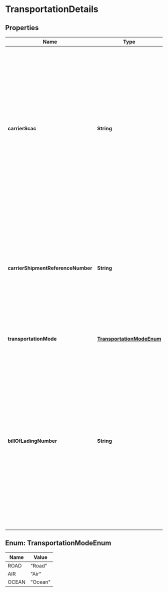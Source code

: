 
# TransportationDetails

## Properties
Name | Type | Description | Notes
------------ | ------------- | ------------- | -------------
**carrierScac** | **String** | Code that identifies the carrier for the shipment. The Standard Carrier Alpha Code (SCAC) is a unique two to four letter code used to identify a carrier. Carrier SCAC codes are assigned and maintained by the NMFTA (National Motor Freight Association). This field is mandatory for US, CA, MX shipment confirmations. |  [optional]
**carrierShipmentReferenceNumber** | **String** | The field also known as PRO number is a unique number assigned by the carrier. It is used to identify and track the shipment that goes out for delivery. This field is mandatory for UA, CA, MX shipment confirmations. |  [optional]
**transportationMode** | [**TransportationModeEnum**](#TransportationModeEnum) | The mode of transportation for this shipment. |  [optional]
**billOfLadingNumber** | **String** | Bill Of Lading (BOL) number is the unique number assigned by the vendor. The BOL present in the Shipment Confirmation message ideally matches the paper BOL provided with the shipment, but that is no must. Instead of BOL, an alternative reference number (like Delivery Note Number) for the shipment can also be sent in this field. |  [optional]


<a name="TransportationModeEnum"></a>
## Enum: TransportationModeEnum
Name | Value
---- | -----
ROAD | &quot;Road&quot;
AIR | &quot;Air&quot;
OCEAN | &quot;Ocean&quot;



